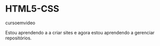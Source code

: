 # HTML5-CSS
 cursoemvideo

 Estou aprendendo a a criar sites e agora estou aprendendo a gerenciar repositórios.
